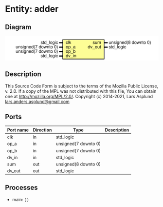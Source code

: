 # Entity: adder

## Diagram

![Diagram](adder.svg "Diagram")
## Description

This Source Code Form is subject to the terms of the Mozilla Public
License, v. 2.0. If a copy of the MPL was not distributed with this file,
You can obtain one at http://mozilla.org/MPL/2.0/.
Copyright (c) 2014-2021, Lars Asplund lars.anders.asplund@gmail.com
## Ports

| Port name | Direction | Type                 | Description |
| --------- | --------- | -------------------- | ----------- |
| clk       | in        | std_logic            |             |
| op_a      | in        | unsigned(7 downto 0) |             |
| op_b      | in        | unsigned(7 downto 0) |             |
| dv_in     | in        | std_logic            |             |
| sum       | out       | unsigned(8 downto 0) |             |
| dv_out    | out       | std_logic            |             |
## Processes
- main: (  )
